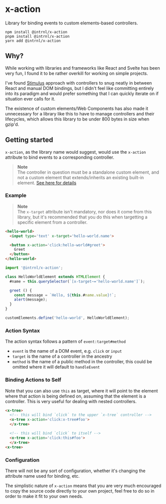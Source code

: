 # x-action

Library for binding events to custom elements-based controllers.

```
npm install @intrnl/x-action
pnpm install @intrnl/x-action
yarn add @intrnl/x-action
```

## Why?

While working with libraries and frameworks like React and Svelte has been
very fun, I found it to be rather overkill for working on simple projects.

I've found [Stimulus][stimulus] approach with controllers to snug neatly in
between React and manual DOM bindings, but I didn't feel like committing
entirely into its paradigm and would prefer something that I can quickly
iterate on if situation ever calls for it.

The existence of custom elements/Web Components has also made it unnecessary
for a library like this to have to manage controllers and their lifecycles,
which allows this library to be under 800 bytes in size when gzip'd.

## Getting started

`x-action`, as the library name would suggest, would use the `x-action`
attribute to bind events to a corresponding controller.

> **Note**  
> The controller in question must be a standalone custom element, and not a
> custom element that extends/inherits an existing built-in element.
> [See here for details][mdn-ce-overview]

### Example

> **Note**  
> The `x-target` attribute isn't mandatory, nor does it come from this library,
> but it's recommended that you do this when targetting a specific element from
> a controller.

```html
<hello-world>
  <input type='text' x-target='hello-world.name'>

  <button x-action='click:hello-world#greet'>
    Greet
  </button>
</hello-world>
```

```js
import '@intrnl/x-action';

class HelloWorldElement extends HTMLElement {
  #name = this.querySelector(`[x-target~='hello-world.name']`);

  greet () {
    const message = `Hello, ${this.#name.value}!`;
    alert(message);
  }
}

customElements.define('hello-world', HelloWorldElement);
```

### Action Syntax

The action syntax follows a pattern of `event:target#method`

- `event` is the name of a DOM event, e.g. `click` or `input`
- `target` is the name of a controller in the ancestry
- `method` is the name of a public method in the controller, this could be
  omitted where it will default to `handleEvent`

### Binding Actions to Self

Note that you can also use `this` as target, where it will point to the element
where that action is being defined on, assuming that the element is a
controller. This is very useful for dealing with nested controllers.

```html
<x-tree>
  <!-- this will bind `click` to the upper `x-tree` controller -->
  <x-tree x-action='click:x-tree#foo'>
  </x-tree>

  <!-- this will bind `click` to itself -->
  <x-tree x-action='click:this#foo'>
  </x-tree>
<x-tree>
```

### Configuration

There will not be any sort of configuration, whether it's changing the
attribute name used for binding, etc.

The simplistic nature of `x-action` means that you are very much encouraged to
copy the source code directly to your own project, feel free to do so in order
to make it fit to your own needs.


[stimulus]: https://stimulus.hotwired.dev/
[mdn-ce-overview]: https://developer.mozilla.org/en-US/docs/Web/Web_Components/Using_custom_elements#high-level_view
